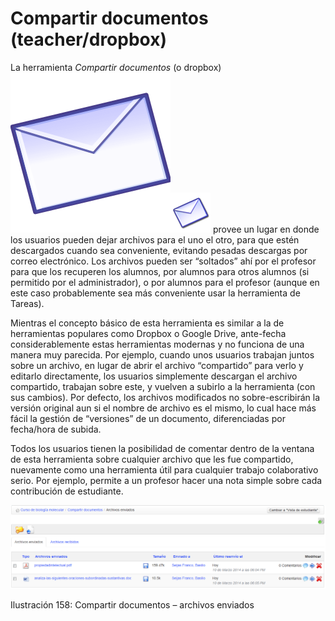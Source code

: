 # Compartir documentos \(teacher/dropbox\)

La herramienta _Compartir_ _documentos_ \(o dropbox\) ![](../../.gitbook/assets/graphics268%20%282%29.svg)![](../../.gitbook/assets/graphics268%20%284%29.png) provee un lugar en donde los usuarios pueden dejar archivos para el uno el otro, para que estén descargados cuando sea conveniente, evitando pesadas descargas por correo electrónico. Los archivos pueden ser “soltados” ahí por el profesor para que los recuperen los alumnos, por alumnos para otros alumnos \(si permitido por el administrador\), o por alumnos para el profesor \(aunque en este caso probablemente sea más conveniente usar la herramienta de Tareas\).

Mientras el concepto básico de esta herramienta es similar a la de herramientas populares como Dropbox o Google Drive, ante-fecha considerablemente estas herramientas modernas y no funciona de una manera muy parecida. Por ejemplo, cuando unos usuarios trabajan juntos sobre un archivo, en lugar de abrir el archivo “compartido” para verlo y editarlo directamente, los usuarios simplemente descargan el archivo compartido, trabajan sobre este, y vuelven a subirlo a la herramienta \(con sus cambios\). Por defecto, los archivos modificados no sobre-escribirán la versión original aun si el nombre de archivo es el mismo, lo cual hace más fácil la gestión de “versiones” de un documento, diferenciadas por fecha/hora de subida.

Todos los usuarios tienen la posibilidad de comentar dentro de la ventana de esta herramienta sobre cualquier archivo que les fue compartido, nuevamente como una herramienta útil para cualquier trabajo colaborativo serio. Por ejemplo, permite a un profesor hacer una nota simple sobre cada contribución de estudiante.

![](../../.gitbook/assets/graficos137%20%282%29.png)

Ilustración 158: Compartir documentos – archivos enviados

